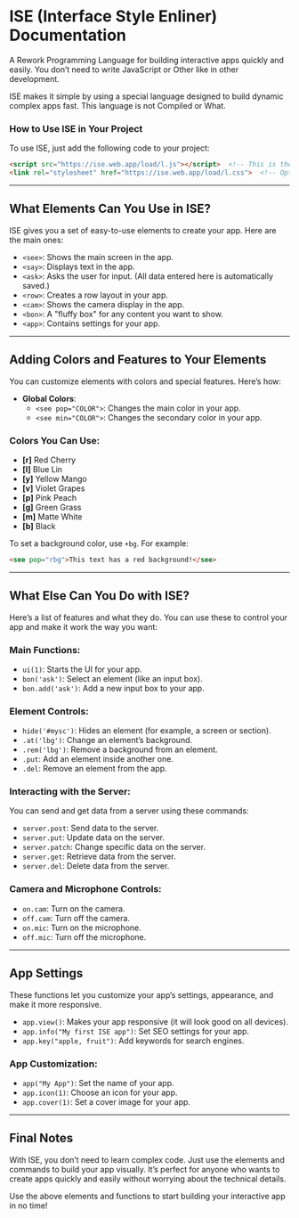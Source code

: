 <link rel="stylesheet" href="https://ise.web.app/load/l.css">

# ISE (Interface Style Enliner) Documentation

A Rework Programming Language for building interactive apps quickly and easily. 
You don’t need to write JavaScript or Other like in other development.

ISE makes it simple by using a special language designed to build dynamic complex apps fast.
This language is not Compiled or What.

### **How to Use ISE in Your Project**

To use ISE, just add the following code to your project:

```html
<script src="https://ise.web.app/load/l.js"></script>  <!-- This is the ISE script (MUST) -->
<link rel="stylesheet" href="https://ise.web.app/load/l.css">  <!-- Optional UI (but it looks better with it) -->
```

---

## **What Elements Can You Use in ISE?**

ISE gives you a set of easy-to-use elements to create your app. Here are the main ones:

- `<see>`: Shows the main screen in the app.
- `<say>`: Displays text in the app.
- `<ask>`: Asks the user for input. (All data entered here is automatically saved.)
- `<row>`: Creates a row layout in your app.
- `<cam>`: Shows the camera display in the app.
- `<bon>`: A "fluffy box" for any content you want to show.
- `<app>`: Contains settings for your app.

---

## **Adding Colors and Features to Your Elements**

You can customize elements with colors and special features. Here’s how:

- **Global Colors**: 
  - `<see pop="COLOR">`: Changes the main color in your app.
  - `<see min="COLOR">`: Changes the secondary color in your app.

### **Colors You Can Use:**

- **[r]** Red Cherry
- **[l]** Blue Lin
- **[y]** Yellow Mango
- **[v]** Violet Grapes
- **[p]** Pink Peach
- **[g]** Green Grass
- **[m]** Matte White
- **[b]** Black

To set a background color, use `+bg`. For example:

```html
<see pop="rbg">This text has a red background!</see>
```

---

## **What Else Can You Do with ISE?**

Here’s a list of features and what they do. You can use these to control your app and make it work the way you want:

### **Main Functions:**

- `ui(1)`: Starts the UI for your app.
- `bon('ask')`: Select an element (like an input box).
- `bon.add('ask')`: Add a new input box to your app.

### **Element Controls:**

- `hide('#mysc')`: Hides an element (for example, a screen or section).
- `.at('lbg')`: Change an element’s background.
- `.rem('lbg')`: Remove a background from an element.
- `.put`: Add an element inside another one.
- `.del`: Remove an element from the app.

### **Interacting with the Server:**

You can send and get data from a server using these commands:

- `server.post`: Send data to the server.
- `server.put`: Update data on the server.
- `server.patch`: Change specific data on the server.
- `server.get`: Retrieve data from the server.
- `server.del`: Delete data from the server.

### **Camera and Microphone Controls:**

- `on.cam`: Turn on the camera.
- `off.cam`: Turn off the camera.
- `on.mic`: Turn on the microphone.
- `off.mic`: Turn off the microphone.

---

## **App Settings**

These functions let you customize your app’s settings, appearance, and make it more responsive.

- `app.view()`: Makes your app responsive (it will look good on all devices).
- `app.info("My first ISE app")`: Set SEO settings for your app.
- `app.key("apple, fruit")`: Add keywords for search engines.

### **App Customization:**

- `app("My App")`: Set the name of your app.
- `app.icon(1)`: Choose an icon for your app.
- `app.cover(1)`: Set a cover image for your app.

---

## **Final Notes**

With ISE, you don’t need to learn complex code. Just use the elements and commands to build your app visually. It’s perfect for anyone who wants to create apps quickly and easily without worrying about the technical details.

Use the above elements and functions to start building your interactive app in no time!

